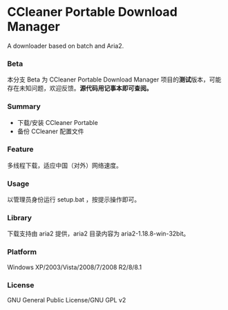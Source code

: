 ﻿CCleaner Portable Download Manager
=====
A downloader based on batch and Aria2.

### Beta
本分支 Beta 为 CCleaner Portable Download Manager 项目的**测试**版本，可能存在未知问题，欢迎反馈。**源代码用记事本即可查阅。**

### Summary
* 下载/安装 CCleaner Portable
* 备份 CCleaner 配置文件

### Feature
多线程下载，适应中国（对外）网络速度。

### Usage
以管理员身份运行 setup.bat ，按提示操作即可。

### Library
下载支持由 aria2 提供，aria2 目录内容为 aria2-1.18.8-win-32bit。

### Platform
Windows XP/2003/Vista/2008/7/2008 R2/8/8.1

### License
GNU General Public License/GNU GPL v2
